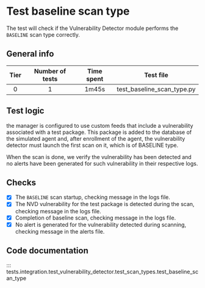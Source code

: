 # Test baseline scan type

The test will check if the Vulnerability Detector module performs the `BASELINE` scan type correctly.

## General info

|Tier | Number of tests | Time spent| Test file | 
|:--:|:--:|:--:|:--:| 
| 0 | 1 | 1m45s | test_baseline_scan_type.py |

## Test logic

the manager is configured to use custom feeds that include a vulnerability associated with a test package. This package
is added to the database of the simulated agent and, after enrollment of the agent, the vulnerability detector must
launch the first scan on it, which is of BASELINE type.

When the scan is done, we verify the vulnerability has been detected and no alerts have been generated for such
vulnerability in their respective logs.

## Checks

- [x] The `BASELINE` scan startup, checking message in the logs file.
- [x] The NVD vulnerability for the test package is detected during the scan, checking message in the logs file.
- [x] Completion of baseline scan, checking message in the logs file.
- [x] No alert is generated for the vulnerability detected during scanning, checking message in the alerts file.

## Code documentation

::: tests.integration.test_vulnerability_detector.test_scan_types.test_baseline_scan_type

